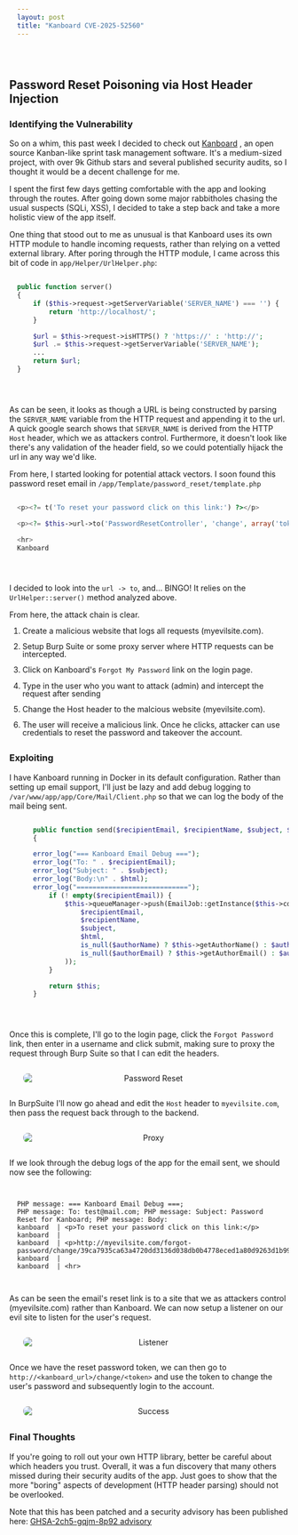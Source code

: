 ```yaml
---
layout: post
title: "Kanboard CVE-2025-52560"
---
```


<style>
/* Only affects this post */
pre {
  margin-top: 2em;
  margin-bottom: 2em !important;
  padding: 1em;
  border-radius: 6px;
}
ol {
  margin-bottom: 2em;
}

ol > li {
  margin-bottom: 1em;  /* space between list items */
  line-height: 1;
}
</style>

## Password Reset Poisoning via Host Header Injection

### Identifying the Vulnerability

So on a whim, this past week I decided to check out [Kanboard](https://github.com/kanboard/kanboard/)
 , an open source Kanban-like sprint task management software. It's a medium-sized project, with over 9k Github stars and several published security audits, so I thought it would be a decent challenge for me.

I spent the first few days getting comfortable with the app and looking through the routes.  After going down some major rabbitholes chasing the usual suspects (SQLi, XSS), I decided to take a step back and take a more holistic view of the app itself.

One thing that stood out to me as unusual is that Kanboard uses its own HTTP module to handle incoming requests, rather than relying on a vetted external library.  After poring through the HTTP module, I came across this bit of code in `app/Helper/UrlHelper.php`:

```php
public function server()
{
    if ($this->request->getServerVariable('SERVER_NAME') === '') {
        return 'http://localhost/';
    }

    $url = $this->request->isHTTPS() ? 'https://' : 'http://';
    $url .= $this->request->getServerVariable('SERVER_NAME');
    ...
    return $url;
}
```

As can be seen, it looks as though a URL is being constructed by parsing the `SERVER_NAME` variable from the HTTP request and appending it to the url. A quick google search shows that `SERVER_NAME` is derived from the HTTP `Host` header, which we as attackers control. Furthermore, it doesn't look like there's any validation of the header field, so we could potentially hijack the url in any way we'd like.

From here, I started looking for potential attack vectors. I soon found this password reset email in `/app/Template/password_reset/template.php`

```php
<p><?= t('To reset your password click on this link:') ?></p>

<p><?= $this->url->to('PasswordResetController', 'change', array('token' => $token), '', true) ?></p>

<hr>
Kanboard
```

I decided to look into the `url -> to`, and... BINGO! It relies on the `UrlHelper::server()` method analyzed above.

From here, the attack chain is clear.

1. Create a malicious website that logs all requests (myevilsite.com).
2. Setup Burp Suite or some proxy server where HTTP requests can be intercepted.
3. Click on Kanboard's `Forgot My Password` link on the login page.
4. Type in the user who you want to attack (admin) and intercept the request after sending
5. Change the Host header to the malcious website (myevilsite.com).
6. The user will receive a malicious link. Once he clicks, attacker can use credentials to reset the password and takeover the account. 


### Exploiting

I have Kanboard running in Docker in its default configuration. Rather than setting up email support, I'll just be lazy and add debug logging to `/var/www/app/app/Core/Mail/Client.php` so that we can log the body of the mail being sent.

```php
    public function send($recipientEmail, $recipientName, $subject, $html, $authorName = null, $authorEmail = null)
    {

    error_log("=== Kanboard Email Debug ===");
    error_log("To: " . $recipientEmail);
    error_log("Subject: " . $subject);
    error_log("Body:\n" . $html);
    error_log("============================");
        if (! empty($recipientEmail)) {
            $this->queueManager->push(EmailJob::getInstance($this->container)->withParams(
                $recipientEmail,
                $recipientName,
                $subject,
                $html,
                is_null($authorName) ? $this->getAuthorName() : $authorName,
                is_null($authorEmail) ? $this->getAuthorEmail() : $authorEmail
            ));
        }

        return $this;
    }
```

Once this is complete, I'll go to the login page, click the `Forgot Password` link, then enter in a username and click submit, making sure to proxy the request through Burp Suite so that I can edit the headers.
<figure style="text-align: center; margin: 2em 0;">
  <img src="/assets/img/kanboard/reset_password.png" alt="Password Reset" style="display: block; margin-left: auto; margin-right: auto; max-width: 90%; border-radius: 8px;">
</figure>

In BurpSuite I'll now go ahead and edit the `Host` header to `myevilsite.com`, then pass the request back through to the backend.
<figure style="text-align: center; margin: 2em 0;">
  <img src="/assets/img/kanboard/proxy.png" alt="Proxy" style="display: block; margin-left: auto; margin-right: auto; max-width: 90%; border-radius: 8px;">
</figure>

If we look through the debug logs of the app for the email sent, we should now see the following:
```
PHP message: === Kanboard Email Debug ===; 
PHP message: To: test@mail.com; PHP message: Subject: Password Reset for Kanboard; PHP message: Body:
kanboard  | <p>To reset your password click on this link:</p>
kanboard  |
kanboard  | <p>http://myevilsite.com/forgot-password/change/39ca7935ca63a4720dd3136d038db0b4778eced1a80d9263d1b998a2ae0c</p>
kanboard  |
kanboard  | <hr>
```

As can be seen the email's reset link is to a site that we as attackers control (myevilsite.com) rather than Kanboard. We can now setup a listener on our evil site to listen for the user's request.
<figure style="text-align: center; margin: 2em 0;">
  <img src="/assets/img/kanboard/listener.png" alt="Listener" style="display: block; margin-left: auto; margin-right: auto; max-width: 90%; border-radius: 8px;">
</figure>

Once we have the reset password token, we can then go to `http://<kanboard_url>/change/<token>` and use the token to change the user's password and subsequently login to the account.
<figure style="text-align: center; margin: 2em 0;">
  <img src="/assets/img/kanboard/reset_success.png" alt="Success" style="display: block; margin-left: auto; margin-right: auto; max-width: 90%; border-radius: 8px;">
</figure>

### Final Thoughts

If you're going to roll out your own HTTP library, better be careful about which headers you trust. Overall, it was a fun discovery that many others missed during their security audits of the app.  Just goes to show that the more "boring" aspects of development (HTTP header parsing) should not be overlooked.


Note that this has been patched and a security advisory has been published here: [GHSA-2ch5-gqjm-8p92 advisory](https://github.com/kanboard/kanboard/security/advisories/GHSA-2ch5-gqjm-8p92)
 
